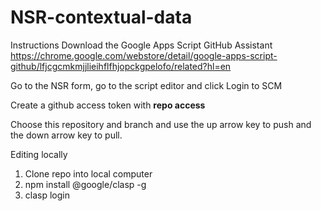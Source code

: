 # NSR-contextual-data

Instructions
Download the Google Apps Script GitHub Assistant
https://chrome.google.com/webstore/detail/google-apps-script-github/lfjcgcmkmjjlieihflfhjopckgpelofo/related?hl=en

Go to the NSR form, go to the script editor and click Login to SCM

Create a github access token with **repo access**

Choose this repository and branch and use the up arrow key to push and the down arrow key to pull.


Editing locally
1. Clone repo into local computer
2. npm install @google/clasp -g
3. clasp login

